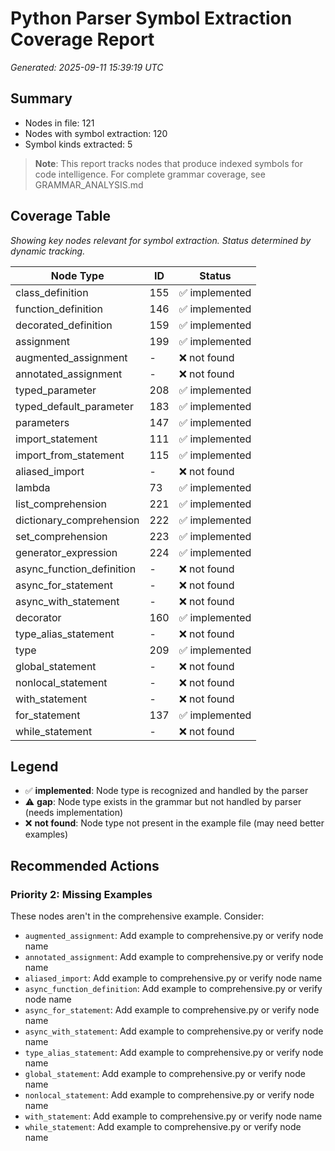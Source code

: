 # Python Parser Symbol Extraction Coverage Report

*Generated: 2025-09-11 15:39:19 UTC*

## Summary
- Nodes in file: 121
- Nodes with symbol extraction: 120
- Symbol kinds extracted: 5

> **Note**: This report tracks nodes that produce indexed symbols for code intelligence.
> For complete grammar coverage, see GRAMMAR_ANALYSIS.md

## Coverage Table

*Showing key nodes relevant for symbol extraction. Status determined by dynamic tracking.*

| Node Type | ID | Status |
|-----------|-----|--------|
| class_definition | 155 | ✅ implemented |
| function_definition | 146 | ✅ implemented |
| decorated_definition | 159 | ✅ implemented |
| assignment | 199 | ✅ implemented |
| augmented_assignment | - | ❌ not found |
| annotated_assignment | - | ❌ not found |
| typed_parameter | 208 | ✅ implemented |
| typed_default_parameter | 183 | ✅ implemented |
| parameters | 147 | ✅ implemented |
| import_statement | 111 | ✅ implemented |
| import_from_statement | 115 | ✅ implemented |
| aliased_import | - | ❌ not found |
| lambda | 73 | ✅ implemented |
| list_comprehension | 221 | ✅ implemented |
| dictionary_comprehension | 222 | ✅ implemented |
| set_comprehension | 223 | ✅ implemented |
| generator_expression | 224 | ✅ implemented |
| async_function_definition | - | ❌ not found |
| async_for_statement | - | ❌ not found |
| async_with_statement | - | ❌ not found |
| decorator | 160 | ✅ implemented |
| type_alias_statement | - | ❌ not found |
| type | 209 | ✅ implemented |
| global_statement | - | ❌ not found |
| nonlocal_statement | - | ❌ not found |
| with_statement | - | ❌ not found |
| for_statement | 137 | ✅ implemented |
| while_statement | - | ❌ not found |

## Legend

- ✅ **implemented**: Node type is recognized and handled by the parser
- ⚠️ **gap**: Node type exists in the grammar but not handled by parser (needs implementation)
- ❌ **not found**: Node type not present in the example file (may need better examples)

## Recommended Actions

### Priority 2: Missing Examples
These nodes aren't in the comprehensive example. Consider:

- `augmented_assignment`: Add example to comprehensive.py or verify node name
- `annotated_assignment`: Add example to comprehensive.py or verify node name
- `aliased_import`: Add example to comprehensive.py or verify node name
- `async_function_definition`: Add example to comprehensive.py or verify node name
- `async_for_statement`: Add example to comprehensive.py or verify node name
- `async_with_statement`: Add example to comprehensive.py or verify node name
- `type_alias_statement`: Add example to comprehensive.py or verify node name
- `global_statement`: Add example to comprehensive.py or verify node name
- `nonlocal_statement`: Add example to comprehensive.py or verify node name
- `with_statement`: Add example to comprehensive.py or verify node name
- `while_statement`: Add example to comprehensive.py or verify node name

